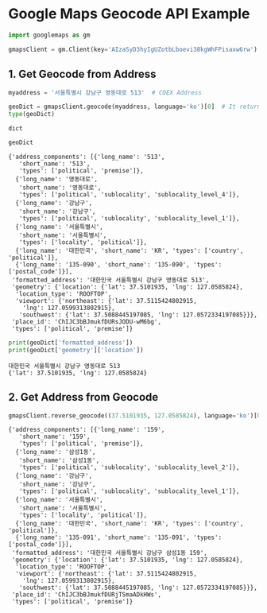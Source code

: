 
# Google Maps Geocode API Example


```python
import googlemaps as gm
```


```python
gmapsClient = gm.Client(key='AIzaSyD3hyIgUZotbLboevi38kgWhFPisaxw6rw')
```

## 1. Get Geocode from Address


```python
myaddress = '서울특별시 강남구 영동대로 513'  # COEX Address
```


```python
geoDict = gmapsClient.geocode(myaddress, language='ko')[0]  # It returns a list contains a dict only
type(geoDict)
```




    dict




```python
geoDict
```




    {'address_components': [{'long_name': '513',
       'short_name': '513',
       'types': ['political', 'premise']},
      {'long_name': '영동대로',
       'short_name': '영동대로',
       'types': ['political', 'sublocality', 'sublocality_level_4']},
      {'long_name': '강남구',
       'short_name': '강남구',
       'types': ['political', 'sublocality', 'sublocality_level_1']},
      {'long_name': '서울특별시',
       'short_name': '서울특별시',
       'types': ['locality', 'political']},
      {'long_name': '대한민국', 'short_name': 'KR', 'types': ['country', 'political']},
      {'long_name': '135-090', 'short_name': '135-090', 'types': ['postal_code']}],
     'formatted_address': '대한민국 서울특별시 강남구 영동대로 513',
     'geometry': {'location': {'lat': 37.5101935, 'lng': 127.0585824},
      'location_type': 'ROOFTOP',
      'viewport': {'northeast': {'lat': 37.5115424802915,
        'lng': 127.0599313802915},
       'southwest': {'lat': 37.5088445197085, 'lng': 127.0572334197085}}},
     'place_id': 'ChIJC3bBJmukfDURsJODU-wM6bg',
     'types': ['political', 'premise']}




```python
print(geoDict['formatted_address'])
print(geoDict['geometry']['location'])
```

    대한민국 서울특별시 강남구 영동대로 513
    {'lat': 37.5101935, 'lng': 127.0585824}


## 2. Get Address from Geocode


```python
gmapsClient.reverse_geocode((37.5101935, 127.0585824), language='ko')[0]
```




    {'address_components': [{'long_name': '159',
       'short_name': '159',
       'types': ['political', 'premise']},
      {'long_name': '삼성1동',
       'short_name': '삼성1동',
       'types': ['political', 'sublocality', 'sublocality_level_2']},
      {'long_name': '강남구',
       'short_name': '강남구',
       'types': ['political', 'sublocality', 'sublocality_level_1']},
      {'long_name': '서울특별시',
       'short_name': '서울특별시',
       'types': ['locality', 'political']},
      {'long_name': '대한민국', 'short_name': 'KR', 'types': ['country', 'political']},
      {'long_name': '135-091', 'short_name': '135-091', 'types': ['postal_code']}],
     'formatted_address': '대한민국 서울특별시 강남구 삼성1동 159',
     'geometry': {'location': {'lat': 37.5101935, 'lng': 127.0585824},
      'location_type': 'ROOFTOP',
      'viewport': {'northeast': {'lat': 37.5115424802915,
        'lng': 127.0599313802915},
       'southwest': {'lat': 37.5088445197085, 'lng': 127.0572334197085}}},
     'place_id': 'ChIJC3bBJmukfDURjTSmaADkHWs',
     'types': ['political', 'premise']}


